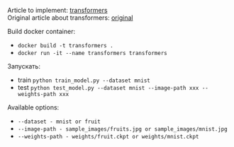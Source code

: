 Article to implement: [transformers](https://arxiv.org/pdf/2010.11929.pdf) \
Original article about transformers: [original](https://arxiv.org/pdf/1706.03762.pdf)

Build docker container:

- ```docker build -t transformers . ```
- ```docker run -it --name transformers transformers```

Запускать:

- train ```python train_model.py --dataset mnist```
- test  ```python test_model.py --dataset mnist --image-path xxx --weights-path xxx```

Available options:

- ```--dataset - mnist or fruit```
- ```--image-path - sample_images/fruits.jpg or sample_images/mnist.jpg```
- ```--weights-path - weights/fruit.ckpt or weights/mnist.ckpt```